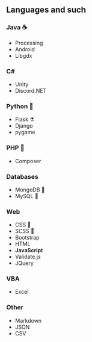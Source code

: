 ## Languages and such
### Java ☕
* Processing
* Android
* Libgdx

### C#
* Unity
* Discord.NET

### Python 🐍
* Flask ⚗
* Django
* pygame

### PHP 💩
* Composer 

### Databases
* MongoDB 🍃
* MySQL 🐬

### Web
* CSS 📃
* SCSS 📜
* Bootstrap
* HTML 
* **JavaScript**
* Validate.js
* JQuery

### VBA
* Excel

### Other
* Markdown
* JSON
* CSV
